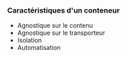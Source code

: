 ### Caractéristiques d'un conteneur

* Agnostique sur le contenu
* Agnostique sur le transporteur
* Isolation
* Automatisation
